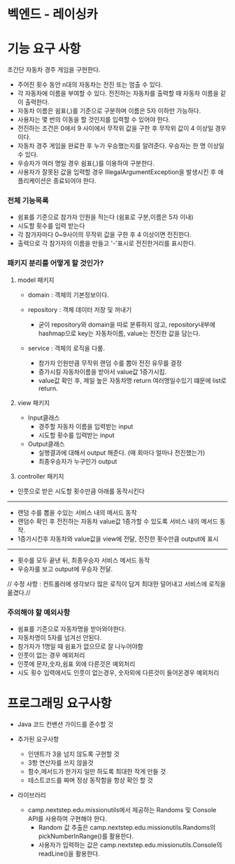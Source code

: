 # 벡엔드 - 레이싱카
# 기능 요구 사항 
초간단 자동차 경주 게임을 구현한다.

- 주어진 횟수 동안 n대의 자동차는 전진 또는 멈출 수 있다.
- 각 자동차에 이름을 부여할 수 있다. 전진하는 자동차를 출력할 때 자동차 이름을 같이 출력한다.
- 자동차 이름은 쉼표(,)를 기준으로 구분하며 이름은 5자 이하만 가능하다.
- 사용자는 몇 번의 이동을 할 것인지를 입력할 수 있어야 한다.
- 전진하는 조건은 0에서 9 사이에서 무작위 값을 구한 후 무작위 값이 4 이상일 경우이다.
- 자동차 경주 게임을 완료한 후 누가 우승했는지를 알려준다. 우승자는 한 명 이상일 수 있다.
- 우승자가 여러 명일 경우 쉼표(,)를 이용하여 구분한다.
- 사용자가 잘못된 값을 입력할 경우 IllegalArgumentException을 발생시킨 후 애플리케이션은 종료되어야 한다.


### 전체 기능목록
- 쉼표를 기준으로 참가자 인원을 적는다 (쉼표로 구분,이름은 5자 이내)
- 시도할 횟수를 입력 받는다
- 각 참가자마다 0~9사이의 무작위 값을 구한 후 4 이상이면 전진한다.
- 출력으로 각 참가자의 이름을 만들고 '-'표시로 전진한거리를 표시한다.

### 패키지 분리를 어떻게 할 것인가?
1. model 패키지
   - domain : 객체의 기본정보이다.
   - repository : 객체 데이터 저장 및 꺼내기
     - 굳이 repository와 domain을 따로 분류하지 않고, repository내부에 hashmap으로 key는 자동차이름, value는 전진한 값을 담는다.
   
   - service : 객체의 로직을 다룸.
        - 참가자 인원만큼 무작위 랜덤 수를 뽑아 전진 유무를 결정
        - 증가시킬 자동차이름을 받아서 value값 1증가시킴.
        - value값 확인 후, 제일 높은 자동차명 return 여러명일수있기 떄문에 list로 return.


2. view 패키지
   - Input클래스
     - 경주할 자동차 이름을 입력받는 input
     - 시도할 횟수를 입력받는 input
   - Output클래스
     - 실행결과에 대해서 output 해준다. (매 회마다 얼마나 전진했는가)
     - 최종우승자가 누구인가 output

   
3. controller 패키지
- 인풋으로 받은 시도할 횟수만큼 아래를 동작시킨다
------
- 랜덤 수를 뽑을 수있는 서비스 내의 메서드 동작
- 랜덤수 확인 후 전진하는 자동차 value값 1증가할 수 있도록 서비스 내의 메서드 동작.
- 1증가시킨후 자동차와 value값을 view에 전달, 전진한 횟수만큼 output에 표시
-------
- 횟수를 모두 끝낸 뒤, 최종우승자 서비스 메서드 동작
- 우승자를 보고 output에 우승자 전달.

// 수정 사항 : 컨트롤러에 생각보다 많은 로직이 담겨 최대한 덜어내고 서비스에 로직을 옮겼다.//



### 주의해야 할 예외사항
- 쉼표를 기준으로 자동차명을 받아와야한다.
- 자동차명이 5자를 넘겨선 안된다.
- 참가자가 1명일 때 쉼표가 없으므로 잘 나누어야함
- 인풋이 없는 경우 예외처리
- 인풋에 문자,숫자,쉼표 외에 다른것은 예외처리
- 시도 횟수 입력에서도 인풋이 없는경우, 숫자외에 다른것이 들어온경우 예외처리


# 프로그래밍 요구사항
- Java 코드 컨밴션 가이드를 준수할 것

- 추가된 요구사항
  - 인덴트가 3을 넘지 않도록 구현할 것
  - 3항 연산자를 쓰지 않을것
  - 함수,메서드가 한가지 일만 하도록 최대한 작게 만들 것
  - 테스트코드를 짜며 정상 동작함을 항상 확인 할 것
- 라이브러리
  - camp.nextstep.edu.missionutils에서 제공하는 Randoms 및 Console API를 사용하여 구현해야 한다.
    - Random 값 추출은 camp.nextstep.edu.missionutils.Randoms의 pickNumberInRange()를 활용한다.
    - 사용자가 입력하는 값은 camp.nextstep.edu.missionutils.Console의 readLine()을 활용한다.

    



















